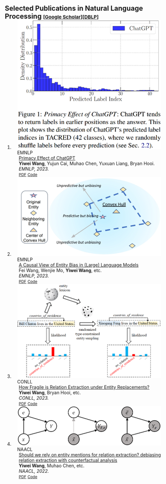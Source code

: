 <h2 id="publications" style="margin: 2px 0px -15px;">Selected Publications in Natural Language Processing <temp style="font-size:15px;">[</temp><a href="https://scholar.google.com/citations?user=Sh9QvBkAAAAJ&hl=en" target="_blank" style="font-size:15px;">Google Scholar</a><temp style="font-size:15px;">]</temp><temp style="font-size:15px;">[</temp><a href="https://dblp.org/pid/50/5889-1.html" target="_blank" style="font-size:15px;">DBLP</a><temp style="font-size:15px;">]</temp></h2>

<div class="publications">
<ol class="bibliography">

<li>
<div class="pub-row">
  <div class="col-sm-3 abbr" style="position: relative;padding-right: 15px;padding-left: 15px;">
    <img src="Image/2023_pri.png" class="teaser img-fluid z-depth-1">
            <abbr class="badge">EMNLP</abbr>
  </div>
  <div class="col-sm-9" style="position: relative;padding-right: 15px;padding-left: 20px;">
      <div class="title"><a href="https://arxiv.org/pdf/2310.13206.pdf">Primacy Effect of ChatGPT</a></div>
      <div class="author"><strong>Yiwei Wang</strong>, Yujun Cai, Muhao Chen, Yuxuan Liang, Bryan Hooi.</div>
      <div class="periodical"><em>EMNLP, 2023.</em>
      </div>
    <div class="links">
      <a href="https://arxiv.org/pdf/2310.13206.pdf" class="btn btn-sm z-depth-0" role="button" target="_blank" style="font-size:12px;">PDF</a>
      <a href="https://github.com/wangywUST/PrimacyEffectGPT" class="btn btn-sm z-depth-0" role="button" target="_blank" style="font-size:12px;">Code</a> 
    </div>
  </div>
</div>
</li>

<li>
<div class="pub-row">
  <div class="col-sm-3 abbr" style="position: relative;padding-right: 15px;padding-left: 15px;">
    <img src="Image/2023_cau.png" class="teaser img-fluid z-depth-1">
            <abbr class="badge">EMNLP</abbr>
  </div>
  <div class="col-sm-9" style="position: relative;padding-right: 15px;padding-left: 20px;">
      <div class="title"><a href="https://arxiv.org/abs/2305.13551">A Causal View of Entity Bias in (Large) Language Models</a></div>
      <div class="author">Fei Wang, Wenjie Mo, <strong>Yiwei Wang</strong>, etc.</div>
      <div class="periodical"><em>EMNLP, 2023.</em>
      </div>
    <div class="links">
      <a href="https://arxiv.org/pdf/2305.14695.pdf" class="btn btn-sm z-depth-0" role="button" target="_blank" style="font-size:12px;">PDF</a>
      <a href="https://github.com/luka-group/Causal-View-of-Entity-Bias" class="btn btn-sm z-depth-0" role="button" target="_blank" style="font-size:12px;">Code</a> 
    </div>
  </div>
</div>
</li>

<li>
<div class="pub-row">
  <div class="col-sm-3 abbr" style="position: relative;padding-right: 15px;padding-left: 15px;">
    <img src="Image/2023_how.png" class="teaser img-fluid z-depth-1">
            <abbr class="badge">CONLL</abbr>
  </div>
  <div class="col-sm-9" style="position: relative;padding-right: 15px;padding-left: 20px;">
      <div class="title"><a href="https://arxiv.org/abs/2305.13551">How Fragile is Relation Extraction under Entity Replacements?</a></div>
      <div class="author"><strong>Yiwei Wang</strong>, Bryan Hooi, etc.</div>
      <div class="periodical"><em>CONLL, 2023.</em>
      </div>
    <div class="links">
      <a href="https://aclanthology.org/2023.conll-1.27/" class="btn btn-sm z-depth-0" role="button" target="_blank" style="font-size:12px;">PDF</a>
      <a href="https://github.com/wangywUST/RobustRE" class="btn btn-sm z-depth-0" role="button" target="_blank" style="font-size:12px;">Code</a> 
    </div>
  </div>
</div>
</li>

<li>
<div class="pub-row">
  <div class="col-sm-3 abbr" style="position: relative;padding-right: 15px;padding-left: 15px;">
    <img src="Image/2022_sho.png" class="teaser img-fluid z-depth-1">
            <abbr class="badge">NAACL</abbr>
  </div>
  <div class="col-sm-9" style="position: relative;padding-right: 15px;padding-left: 20px;">
      <div class="title"><a href="https://aclanthology.org/2022.naacl-main.224/">Should we rely on entity mentions for relation extraction? debiasing relation extraction with counterfactual analysis</a></div>
      <div class="author"><strong>Yiwei Wang</strong>, Muhao Chen, etc.</div>
      <div class="periodical"><em>NAACL, 2022.</em>
      </div>
    <div class="links">
      <a href="https://aclanthology.org/2022.naacl-main.224/" class="btn btn-sm z-depth-0" role="button" target="_blank" style="font-size:12px;">PDF</a>
      <a href="https://github.com/vanoracai/CoRE" class="btn btn-sm z-depth-0" role="button" target="_blank" style="font-size:12px;">Code</a> 
    </div>
  </div>
</div>
</li>

</ol>
</div>
